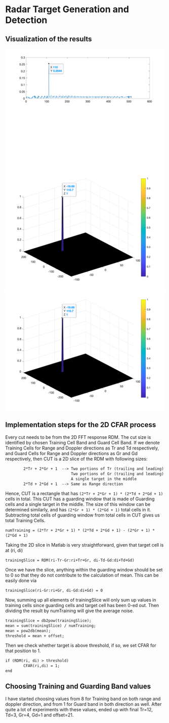 # Radar Target Generation and Detection


## Visualization of the results
![First FFT](results/fig1.png)
![2D FFT](results/fig3.png)
![2D CFAR](results/fig3.png)

## Implementation steps for the 2D CFAR process
Every cut needs to be from the 2D FFT response RDM. The cut size is identified by
chosen Training Cell Band and Guard Cell Band. If we denote Training Cells
for Range and Doppler directions as Tr and Td respectively, and Guard Cells
for Range and Doppler directions as Gr and Gd respectively, then CUT is a
2D slice of the RDM with following sizes:
```
        2*Tr + 2*Gr + 1  --> Two portions of Tr (trailing and leading)
                             Two portions of Gr (trailing and leading)
                             A single target in the middle
        2*Td + 2*Gd + 1  --> Same as Range direction
```
Hence, CUT is a rectangle that has `(2*Tr + 2*Gr + 1) * (2*Td + 2*Gd + 1)` cells in total.
This CUT has a guarding window that is made of Guarding cells and a single target in the middle.
The size of this window can be determined similarly, and has `(2*Gr + 1) * (2*Gd + 1)` total cells in it.
Subtracting total cells of guarding window from total cells in CUT gives us total Training Cells.
```
numTraining = (2*Tr + 2*Gr + 1) * (2*Td + 2*Gd + 1) - (2*Gr + 1) * (2*Gd + 1)
```
Taking the 2D slice in Matlab is very straightforward, given that target cell is at (ri, di)
```
trainingSlice = RDM(ri-Tr-Gr:ri+Tr+Gr, di-Td-Gd:di+Td+Gd)
```

Once we have the slice, anything within the guarding window should be set to 0 so that
they do not contribute to the calculation of mean. This can be easily done via
```
trainingSlice(ri-Gr:ri+Gr, di-Gd:di+Gd) = 0
```

Now, summing up all elements of trainingSlice will only sum up values in training cells
since guarding cells and target cell has been 0-ed out. Then dividing the result by numTraining
will give the average noise.

```
trainingSlice = db2pow(trainingSlice);
mean = sum(trainingSlice) / numTraining;
mean = pow2db(mean);
threshold = mean + offset;
```

Then we check whether target is above threshold, if so, we set CFAR for that position to 1.
```
if (RDM(ri, di) > threshold)
        CFAR(ri,di) = 1;
end
```

## Choosing Training and Guarding Band values
I have started choosing values from 8 for Training band on both range and doppler direction,
and from 1 for Guard band in both direction as well. After quite a lot of experiments with these
values, ended up with final Tr=12, Td=3, Gr=4, Gd=1 and offset=21.

